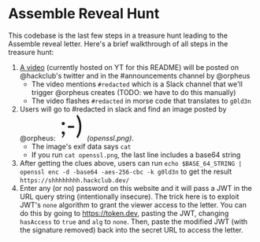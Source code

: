 # Assemble Reveal Hunt

This codebase is the last few steps in a treasure hunt leading to the Assemble reveal letter. Here's a brief walkthrough of all steps in the treasure hunt:

1. [A video](https://www.youtube.com/watch?v=QDrtD3UMA-s) (currently hosted on YT for this README) will be posted on @hackclub's twitter and in the #announcements channel by @orpheus
    - The video mentions `#redacted` which is a Slack channel that we'll trigger @orpheus creates (TODO: we have to do this manually)
    - The video flashes `#redacted` in morse code that translates to `g0ld3n`
1. Users will go to #redacted in slack and find an image posted by @orpheus: ![](assets/openssl.png) _(openssl.png)_.
    - The image's exif data says `cat`
    - If you run `cat openssl.png`, the last line includes a base64 string
1. After getting the clues above, users can run `echo $BASE_64_STRING | openssl enc -d -base64 -aes-256-cbc -k g0ld3n` to get the result `https://shhhhhhhh.hackclub.dev/`
1. Enter any (or no) password on this website and it will pass a JWT in the URL query string (intentionally insecure). The trick here is to exploit JWT's `none` algorithm to grant the viewer access to the letter. You can do this by going to https://token.dev, pasting the JWT, changing `hasAccess` to `true` and `alg` to `none`. Then, paste the modified JWT (with the signature removed) back into the secret URL to access the letter.